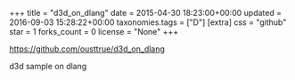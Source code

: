 +++
title = "d3d_on_dlang"
date = 2015-04-30 18:23:00+00:00
updated = 2016-09-03 15:28:22+00:00
taxonomies.tags = ["D"]
[extra]
css = "github"
star = 1
forks_count = 0
license = "None"
+++

<https://github.com/ousttrue/d3d_on_dlang>

d3d sample on dlang
